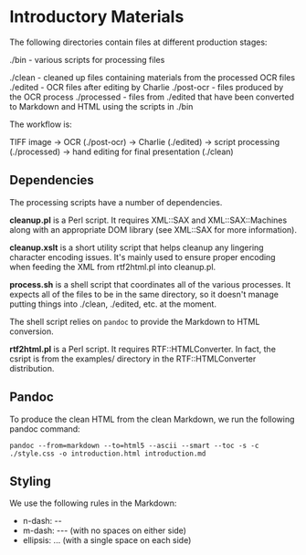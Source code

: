 # Introductory Materials

The following directories contain files at different production stages:

./bin - various scripts for processing files

./clean - cleaned up files containing materials from the processed OCR files
./edited - OCR files after editing by Charlie
./post-ocr - files produced by the OCR process
./processed - files from ./edited that have been converted to Markdown and HTML using the scripts in ./bin

The workflow is:

TIFF image -> OCR (./post-ocr) -> Charlie (./edited) -> script processing (./processed) -> hand editing for final presentation (./clean)

## Dependencies

The processing scripts have a number of dependencies.

**cleanup.pl** is a Perl script. It requires XML::SAX and XML::SAX::Machines
along with an appropriate DOM library (see XML::SAX for more information).

**cleanup.xslt** is a short utility script that helps cleanup any lingering
character encoding issues. It's mainly used to ensure proper encoding when
feeding the XML from rtf2html.pl into cleanup.pl.

**process.sh** is a shell script that coordinates all of the various processes. It expects all of the files to be in the same directory, so it doesn't manage putting things into ./clean, ./edited, etc. at the moment.

The shell script relies on `pandoc` to provide the Markdown to HTML conversion.

**rtf2html.pl** is a Perl script. It requires RTF::HTMLConverter. In fact, the csript is from the examples/ directory in the RTF::HTMLConverter distribution.

## Pandoc

To produce the clean HTML from the clean Markdown, we run the following pandoc command:

    pandoc --from=markdown --to=html5 --ascii --smart --toc -s -c ./style.css -o introduction.html introduction.md

## Styling

We use the following rules in the Markdown:

* n-dash: --
* m-dash: --- (with no spaces on either side)
* ellipsis: ... (with a single space on each side)
